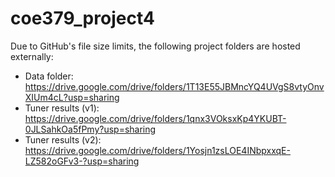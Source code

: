 # coe379_project4

Due to GitHub's file size limits, the following project folders are hosted externally:

- Data folder: https://drive.google.com/drive/folders/1T13E55JBMncYQ4UVgS8vtyOnvXIUm4cL?usp=sharing 
- Tuner results (v1): https://drive.google.com/drive/folders/1qnx3VOksxKp4YKUBT-0JLSahkOa5fPmy?usp=sharing
- Tuner results (v2): https://drive.google.com/drive/folders/1Yosjn1zsLOE4INbpxxqE-LZ582oGFv3-?usp=sharing 
